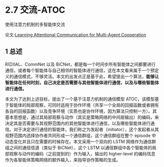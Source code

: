# 2.7 交流-ATOC

使用注意力机制的多智能体交流

论文:[Learning Attentional Communication for Multi-Agent Cooperation](http://papers.nips.cc/paper/7956-learning-attentional-communication-for-multi-agent-cooperation.pdf)


## 1 总述

R(D)IAL、CommNet 以及 BiCNet，都是每一个时间步所有智能体之间都要进行通信，或者每个智能体与自己相邻的智能体进行通信，这在本文看来属于一个预定义的通信模式，不够灵活。本文的出发点正是基于此，希望提出一个算法，**能够让智能体在任何时刻，自己决定是否需要与其他智能体进行通信，以及与哪些智能体进行通信。**

本文为了达到上述目标，提出了一个基于注意力机制的通信模型 ATOC，该模型基于智能体的局部观察，可同时适用于协作环境（共享一个全局的回报函数或者拥有各自的回报函数）以及竞争环境（实质也是协作环境，因为算法只控制一方）。其基本思想是，通过其局部观察与动作（其实是策略网络的中间层输出）的编码，来决定其是否需要与其视野范围内的其他智能体进行通信，以及哪些智能体进行通信。对于决定进行通信的智能体，我们称之为发起者（initiator），这个发起者从其视野范围内选择协作者共同形成一个通信群组，这个通信群组在整个 episode 中动态变化并且只在需要的时候存在。本文采用一个双向的 LSTM 网络作为通信群组之间的通信信道（类似于 BiCNet），这个 LSTM 以通信群组中各个智能体的局部观察与动作的编码（之前提到的）作为输入，输出的 higher-level 的编码信息作为各智能体策略网络的额外输入，来指导协作策略的生成。
